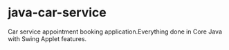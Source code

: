 # java-car-service
Car service appointment booking application.Everything done in Core Java with Swing Applet features.

